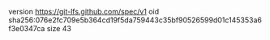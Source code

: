 version https://git-lfs.github.com/spec/v1
oid sha256:076e2fc709e5b364cd19f5da759443c35bf90526599d01c145353a6f3e0347ca
size 43
